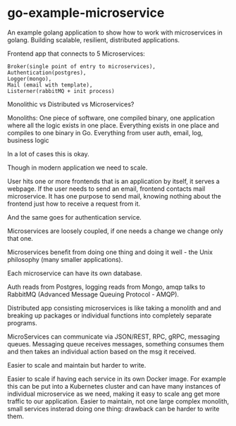 # go-example-microservice

An example golang application to show how to work with microservices in golang.
Building scalable, resilient, distributed applications.
  
  Frontend app that connects to 5 Microservices:
  
    Broker(single point of entry to microservices),
    Authentication(postgres),
    Logger(mongo),
    Mail (email with template),
    Listerner(rabbitMQ + init process) 

Monolithic vs Distributed vs Microservices?

Monoliths: One piece of software, one compiled binary, one application where all the logic exists in one place.
Everything exists in one place and compiles to one binary in Go. Everything from user auth, email, log, business logic

In a lot of cases this is okay.

Though in modern application we need to scale.

User hits one or more frontends that is an application by itself, it serves a webpage. If the user needs to send an email, frontend contacts mail microservice.
It has one purpose to send mail, knowing nothing about the frontend just how to receive a request from it.

And the same goes for authentication service.

Microservices are loosely coupled, if one needs a change we change only that one.

Microservices benefit from doing one thing and doing it well - the Unix philosophy (many smaller applications).

Each microservice can have its own database.

Auth reads from Postgres, logging reads from Mongo, amqp talks to RabbitMQ (Advanced Message Queuing Protocol -  AMQP). 

Distributed app consisting microservices is like taking a monolith and and breaking up packages or individual functions into completely separate programs.

MicroServices can communicate via JSON/REST, RPC, gRPC, messaging queues. Messaging queue receives messages, something consumes them and then takes an individual action based on the msg it received.

Easier to scale and maintain but harder to write.

Easier to scale if having each service in its own Docker image. For example this can be put into a Kubernetes cluster and can have many instances of individual microservice as we need, making it easy to scale ang get more traffic to our application.
Easier to maintain, not one large complex monolith, small services insterad doing one thing: drawback can be harder to write them.





